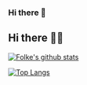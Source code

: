 ### Hi there 👋
## Hi there 🥷🏻

[![Folke's github stats](https://github-readme-stats.vercel.app/api?username=maximodleon&count_private=true&show_icons=true)](https://github.com/maximodleon)

[![Top Langs](https://github-readme-stats.vercel.app/api/top-langs/?username=maximodleon&hide=php)](https://github.com/maximodleon)
<!--
**maximodleon/maximodleon** is a ✨ _special_ ✨ repository because its `README.md` (this file) appears on your GitHub profile.

Here are some ideas to get you started:

- 🔭 I’m currently working on ...
- 🌱 I’m currently learning ...
- 👯 I’m looking to collaborate on ...
- 🤔 I’m looking for help with ...
- 💬 Ask me about ...
- 📫 How to reach me: ...
- 😄 Pronouns: ...
- ⚡ Fun fact: ...
-->
